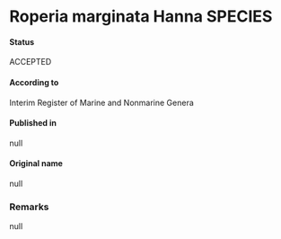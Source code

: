 Roperia marginata Hanna SPECIES
=======

#### Status
ACCEPTED

#### According to
Interim Register of Marine and Nonmarine Genera

#### Published in
null

#### Original name
null

### Remarks
null
